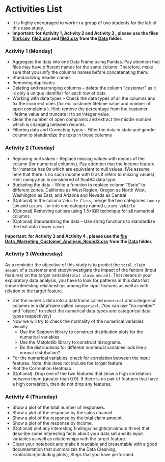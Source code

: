 # Activities List
- It is highly encouraged to work in a group of two students for the lab of this case study.
- <b>Important: for Activity 1, Activity 2 and  Activity 3 , please use the files [file1.csv](./Data/file1.csv), [file2.csv](./Data/file2.csv) and [file3.csv](./Data/file3.csv) from the [Data](./Data) folder.</b>
### Activity 1 (Monday)
- Aggregate the data into one Data Frame using Pandas. Pay attention that files may have different names for the same column. Therefore, make sure that you unify the columns names before concatenating them. 
- Standardizing header names
- Removing duplicates
- Deleting and rearranging columns – delete the column "customer" as it is only a unique identifier for each row of data
- Working with data types – Check the data types of all the columns and fix the incorrect ones (for ex. customer lifetime value and number of open complaints ). Hint: remove the percentage from the customer lifetime value and truncate it to an integer value.
- clean the number of open complaints and extract the middle number which is changing between records.
- Filtering data and Correcting typos – Filter the data in state and gender column to standardize the texts in those columns

### Activity 2 (Tuesday)
- Replacing null values – Replace missing values with means of the column (for numerical columns). Pay attention that the Income feature for instance has 0s which are equivalent to null values. (We assume here that there is no such income with 0 as it refers to missing values)
Hint: numpy.nan is considered of float64 data type.
- Bucketing the data - Write a function to replace column "State" to different zones. California as West Region, Oregon as North West, Washington as East, and Arizona and Nevada as Central
- (Optional) In the column `Vehicle Class`, merge the two categories `Luxury SUV` and `Luxury Car` into one category named `Luxury Vehicle`  
- (Optional) Removing outliers using 1.5*IQR technique for all numerical columns.
- (Optional) Standardizing the data – Use string functions to standardize the text data (lower case)

<b>Important: for Activity 3 and Activity 4 , please use the [file Data_Marketing_Customer_Analysis_Round3.csv](./Data/Data_Marketing_Customer_Analysis_Round3.csv) from the [Data](./Data) folder.</b>

### Activity 3 (Wednesday)
As a reminder the objective of this study is to predict the `total claim amount` of a customer and study/investigate the impact of the factors (input features) on the target variable(`total claim amount`). That means in your exploratory data analysis, you have to look for patterns in this data that show interesting relationships among the input features as well as with relation to the target feature.
- Get the numeric data into a dataframe called `numerical` and categorical columns in a dataframe called `categorical`.
(You can use "np.number" and "object" to select the numerical data types and categorical data types respectively)
- Now we will try to check the normality of the numerical variables visually
  - Use the Seaborn library to construct distribution plots for the numerical variables
  - Use the Matplotlib library to construct histograms.
  - Do the distributions for different numerical variables look like a normal distribution? 
- For the numerical variables, check for correlation between the input features. Note: this does not include the target feature.
- Plot the Correlation Heatmap.
- (Optional): Drop one of the two features that show a high correlation between them (greater than 0.9). If there is no pair of features that have a high correlation, then do not drop any features.

### Activity 4 (Thursday)

- Show a plot of the total number of responses.
- Show a plot of the response by the sales channel.
- Show a plot of the response by the total claim amount.
- Show a plot of the response by income.
- (Optional) plot any interesting findings/insights(minimum three) that describe some interesting facts about your data set and its input variables as well as relationships with the target feature.
- Clean your notebook and make it readable and presentable with a good documentation that summarizes the Data Cleaning, Exploration(including plots), Steps that you have performed.
